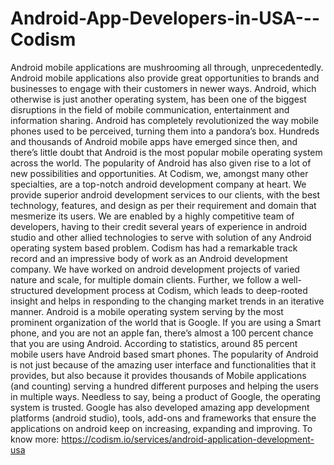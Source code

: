 # Android-App-Developers-in-USA---Codism
Android mobile applications are mushrooming all through, unprecedentedly. Android mobile applications also provide great opportunities to brands and businesses to engage with their customers in newer ways. Android, which otherwise is just another operating system, has been one of the biggest disruptions in the field of mobile communication, entertainment and information sharing. Android has completely revolutionized the way mobile phones used to be perceived, turning them into a pandora’s box. Hundreds and thousands of Android mobile apps have emerged since then, and there’s little doubt that Android is the most popular mobile operating system across the world. The popularity of Android has also given rise to a lot of new possibilities and opportunities. At Codism, we, amongst many other specialties, are a top-notch android development company at heart. We provide superior android development services to our clients, with the best technology, features, and design as per their requirement and domain that mesmerize its users. We are enabled by a highly competitive team of developers, having to their credit several years of experience in android studio and other allied technologies to serve with solution of any Android operating system based problem. Codism has had a remarkable track record and an impressive body of work as an Android development company. We have worked on android development projects of varied nature and scale, for multiple domain clients. Further, we follow a well-structured development process at Codism, which leads to deep-rooted insight and helps in responding to the changing market trends in an iterative manner. Android is a mobile operating system serving by the most prominent organization of the world that is Google. If you are using a Smart phone, and you are not an apple fan, there’s almost a 100 percent chance that you are using Android. According to statistics, around 85 percent mobile users have Android based smart phones. The popularity of Android is not just because of the amazing user interface and functionalities that it provides, but also because it provides thousands of Mobile applications (and counting) serving a hundred different purposes and helping the users in multiple ways. Needless to say, being a product of Google, the operating system is trusted. Google has also developed amazing app development platforms (android studio), tools, add-ons and frameworks that ensure the applications on android keep on increasing, expanding and improving. To know more: https://codism.io/services/android-application-development-usa
